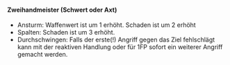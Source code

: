 #### Zweihandmeister (Schwert oder Axt)

* Ansturm: Waffenwert ist um 1 erhöht. Schaden ist um 2 erhöht
* Spalten: Schaden ist um 3 erhöht.
* Durchschwingen: Falls der erste(!) Angriff gegen das Ziel fehlschlägt kann mit der reaktiven Handlung oder für 1FP
sofort ein weiterer Angriff gemacht werden.
